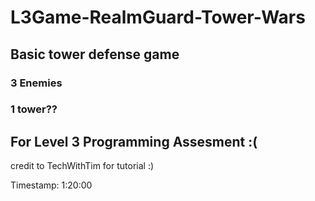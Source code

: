 # L3Game-RealmGuard-Tower-Wars
## Basic tower defense game
### 3 Enemies
### 1 tower??
## For Level 3 Programming Assesment :(
credit to TechWithTim for tutorial :)

Timestamp: 1:20:00
